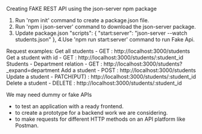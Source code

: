 Creating FAKE REST API using the json-server npm package

1. Run 'npm init' command to create a package.json file.
2. Run 'npm i json-server' command to download the json-server package.
3. Update package.json
  "scripts": {
    "start:server": "json-server --watch students.json"
  },
4.Use 'npm run start:server' command to run Fake Api.

Request examples:
Get all students - GET : http://localhost:3000/students
Get a student with id - GET : http://localhost:3000/students/:student_id
Students - Department relation - GET : http://localhost:3000/students?_expand=department
Add a student - POST : http://localhost:3000/students
Update a student - PATCH(PUT) : http://localhost:3000/students/:student_id
Delete a student - DELETE : http://localhost:3000/students/:student_id


We may need dummy or fake APIs
  - to test an application with a ready frontend.
  - to create a prototype for a backend work we are considering.
  - to make requests for different HTTP methods on an API platform like Postman.
